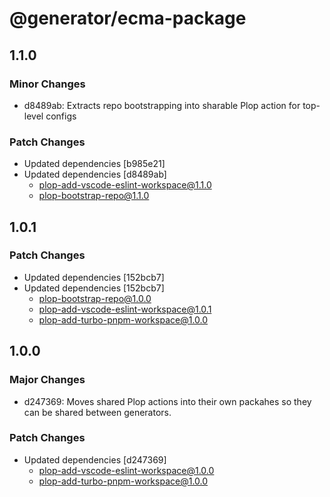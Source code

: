 # @generator/ecma-package

## 1.1.0

### Minor Changes

- d8489ab: Extracts repo bootstrapping into sharable Plop action for top-level configs

### Patch Changes

- Updated dependencies [b985e21]
- Updated dependencies [d8489ab]
  - plop-add-vscode-eslint-workspace@1.1.0
  - plop-bootstrap-repo@1.1.0

## 1.0.1

### Patch Changes

- Updated dependencies [152bcb7]
- Updated dependencies [152bcb7]
  - plop-bootstrap-repo@1.0.0
  - plop-add-vscode-eslint-workspace@1.0.1
  - plop-add-turbo-pnpm-workspace@1.0.0

## 1.0.0

### Major Changes

- d247369: Moves shared Plop actions into their own packahes so they can be shared between generators.

### Patch Changes

- Updated dependencies [d247369]
  - plop-add-vscode-eslint-workspace@1.0.0
  - plop-add-turbo-pnpm-workspace@1.0.0
